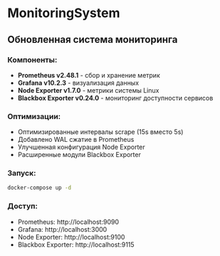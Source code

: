 # MonitoringSystem

## Обновленная система мониторинга

### Компоненты:
- **Prometheus v2.48.1** - сбор и хранение метрик
- **Grafana v10.2.3** - визуализация данных
- **Node Exporter v1.7.0** - метрики системы Linux
- **Blackbox Exporter v0.24.0** - мониторинг доступности сервисов

### Оптимизации:
- Оптимизированные интервалы scrape (15s вместо 5s)
- Добавлено WAL сжатие в Prometheus
- Улучшенная конфигурация Node Exporter
- Расширенные модули Blackbox Exporter

### Запуск:
```bash
docker-compose up -d
```

### Доступ:
- Prometheus: http://localhost:9090
- Grafana: http://localhost:3000
- Node Exporter: http://localhost:9100
- Blackbox Exporter: http://localhost:9115
